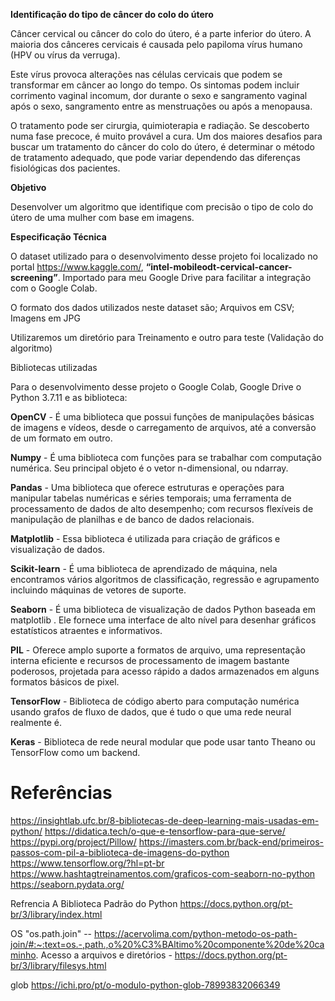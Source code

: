 **Identificação do tipo de câncer do colo do útero**

Câncer cervical ou câncer do colo do útero, é a parte inferior do útero. A maioria dos cânceres cervicais é causada pelo papiloma vírus humano (HPV ou vírus da verruga).

Este vírus provoca alterações nas células cervicais que podem se transformar em câncer ao longo do tempo. Os sintomas podem incluir corrimento vaginal incomum, dor durante o sexo e sangramento vaginal após o sexo, sangramento entre as menstruações ou após a menopausa.

O tratamento pode ser cirurgia, quimioterapia e radiação. Se descoberto numa fase precoce, é muito provável a cura. Um dos maiores desafios para buscar um  tratamento do câncer do colo do útero, é determinar o método de tratamento adequado, que pode variar dependendo das diferenças fisiológicas dos pacientes.

**Objetivo**

Desenvolver um algoritmo que identifique com precisão o tipo de colo do útero de uma mulher com base em imagens.

**Especificação Técnica**

O dataset utilizado para o desenvolvimento desse projeto foi localizado no portal https://www.kaggle.com/, **“intel-mobileodt-cervical-cancer-screening”**. Importado para meu Google Drive para facilitar a integração com o Google Colab.

O formato dos dados utilizados neste dataset são;
Arquivos em CSV;
Imagens em JPG

Utilizaremos um diretório para Treinamento e outro para teste (Validação do algoritmo)


Bibliotecas utilizadas

Para o desenvolvimento desse projeto o Google Colab, Google Drive o Python 3.7.11 e as biblioteca:

**OpenCV** - É uma biblioteca que possui funções de manipulações básicas de imagens e vídeos, desde o carregamento de arquivos, até a conversão de um formato em outro.

**Numpy** - É uma biblioteca com funções para se trabalhar com computação numérica. Seu principal objeto é o vetor n-dimensional, ou ndarray.

**Pandas** - Uma biblioteca que oferece estruturas e operações para manipular tabelas numéricas e séries temporais; uma ferramenta de processamento de dados de alto desempenho; com recursos flexíveis de manipulação de planilhas e de banco de dados relacionais.

**Matplotlib** - Essa biblioteca é utilizada para criação de gráficos e visualização de dados.

**Scikit-learn** - É uma biblioteca de aprendizado de máquina, nela encontramos vários algoritmos de classificação, regressão e agrupamento incluindo máquinas de vetores de suporte.

**Seaborn** - É uma biblioteca de visualização de dados Python baseada em matplotlib . Ele fornece uma interface de alto nível para desenhar gráficos estatísticos atraentes e informativos.


**PIL** - Oferece amplo suporte a formatos de arquivo, uma representação interna eficiente e recursos de processamento de imagem bastante poderosos,
projetada para acesso rápido a dados armazenados em alguns formatos básicos de pixel.

**TensorFlow** - Biblioteca de código aberto para computação numérica usando grafos de fluxo de dados, que é tudo o que uma rede neural realmente é.

**Keras** - Biblioteca de rede neural modular que pode usar tanto Theano ou TensorFlow como um backend.


# Referências 
https://insightlab.ufc.br/8-bibliotecas-de-deep-learning-mais-usadas-em-python/
https://didatica.tech/o-que-e-tensorflow-para-que-serve/
https://pypi.org/project/Pillow/
https://imasters.com.br/back-end/primeiros-passos-com-pil-a-biblioteca-de-imagens-do-python
https://www.tensorflow.org/?hl=pt-br
https://www.hashtagtreinamentos.com/graficos-com-seaborn-no-python
https://seaborn.pydata.org/



Refrencia 
A Biblioteca Padrão do Python
https://docs.python.org/pt-br/3/library/index.html



OS
"os.path.join"  -- https://acervolima.com/python-metodo-os-path-join/#:~:text=os.-,path.,o%20%C3%BAltimo%20componente%20de%20caminho.
Acesso a arquivos e diretórios - https://docs.python.org/pt-br/3/library/filesys.html


glob
https://ichi.pro/pt/o-modulo-python-glob-78993832066349
